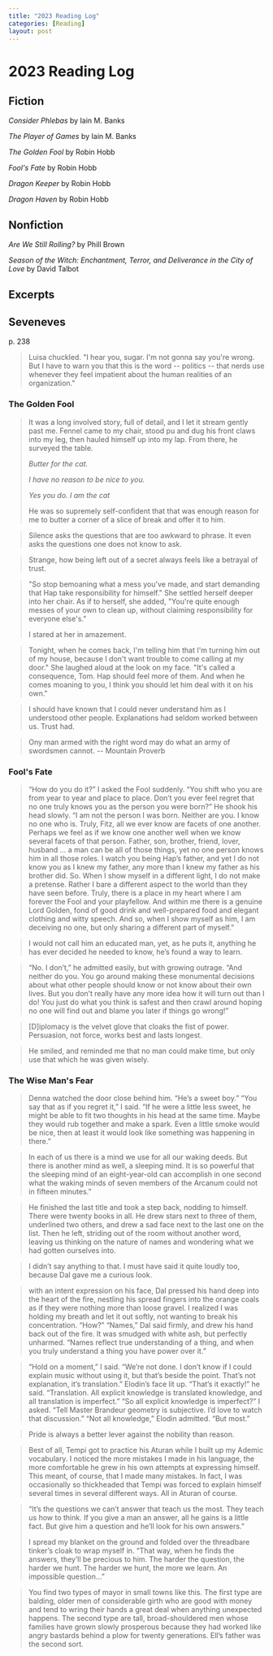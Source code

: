 ```yaml
---
title: "2023 Reading Log"
categories: [Reading]
layout: post
---
```

# 2023 Reading Log

## Fiction
_Consider Phlebas_ by Iain M. Banks

_The Player of Games_ by Iain M. Banks

_The Golden Fool_ by Robin Hobb

_Fool's Fate_ by Robin Hobb

_Dragon Keeper_ by Robin Hobb

_Dragon Haven_ by Robin Hobb

## Nonfiction
_Are We Still Rolling?_ by Phill Brown

_Season of the Witch: Enchantment, Terror, and Deliverance in the City of Love_ by David Talbot

## Excerpts

## Seveneves
p. 238
> Luisa chuckled. "I hear you, sugar. I'm not gonna say you're wrong. But I have to warn you that this is the word -- politics -- that nerds use whenever they feel impatient about the human realities of an organization."

### The Golden Fool
> It was a long involved story, full of detail, and I let it stream gently past me. Fennel came to my chair, stood pu and dug his front claws into my leg, then hauled himself up into my lap. From there, he surveyed the table.
> 
> _Butter for the cat._
> 
> _I have no reason to be nice to you._
> 
> _Yes you do. I am the cat_
> 
> He was so supremely self-confident that that was enough reason for me to butter a corner of a slice of break and offer it to him.

> Silence asks the questions that are too awkward to phrase. It even asks the questions one does not know to ask.

> Strange, how being left out of a secret always feels like a betrayal of trust.

> "So stop bemoaning what a mess you've made, and start demanding that Hap take responsibility for himself." She settled herself deeper into her chair. As if to herself, she added, "You're quite enough messes of your own to clean up, without claiming responsibility for everyone else's."
> 
> I stared at her in amazement.

> Tonight, when he comes back, I'm telling him that I'm turning him out of my house, because I don't want trouble to come calling at my door." She laughed aloud at the look on my face. "It's called a consequence, Tom. Hap should feel more of them. And when he comes moaning to you, I think you should let him deal with it on his own."

> I should have known that I could never understand him as I understood other people. Explanations had seldom worked between us. Trust had.

> Ony man armed with the right word may do what an army of swordsmen cannot. -- Mountain Proverb

### Fool's Fate
> “How do you do it?” I asked the Fool suddenly. “You shift who you are from year to year and place to place. Don’t you ever feel regret that no one truly knows you as the person you were born?” He shook his head slowly. “I am not the person I was born. Neither are you. I know no one who is. Truly, Fitz, all we ever know are facets of one another. Perhaps we feel as if we know one another well when we know several facets of that person. Father, son, brother, friend, lover, husband … a man can be all of those things, yet no one person knows him in all those roles. I watch you being Hap’s father, and yet I do not know you as I knew my father, any more than I knew my father as his brother did. So. When I show myself in a different light, I do not make a pretense. Rather I bare a different aspect to the world than they have seen before. Truly, there is a place in my heart where I am forever the Fool and your playfellow. And within me there is a genuine Lord Golden, fond of good drink and well-prepared food and elegant clothing and witty speech. And so, when I show myself as him, I am deceiving no one, but only sharing a different part of myself.”

> I would not call him an educated man, yet, as he puts it, anything he has ever decided he needed to know, he’s found a way to learn.

> “No. I don’t,” he admitted easily, but with growing outrage. “And neither do you. You go around making these monumental decisions about what other people should know or not know about their own lives. But you don’t really have any more idea how it will turn out than I do! You just do what you think is safest and then crawl around hoping no one will find out and blame you later if things go wrong!”

> [D]iplomacy is the velvet glove that cloaks the fist of power. Persuasion, not force, works best and lasts longest.

> He smiled, and reminded me that no man could make time, but only use that which he was given wisely.

### The Wise Man's Fear
> Denna watched the door close behind him. “He’s a sweet boy.” “You say that as if you regret it,” I said. “If he were a little less sweet, he might be able to fit two thoughts in his head at the same time. Maybe they would rub together and make a spark. Even a little smoke would be nice, then at least it would look like something was happening in there.”

> In each of us there is a mind we use for all our waking deeds. But there is another mind as well, a sleeping mind. It is so powerful that the sleeping mind of an eight-year-old can accomplish in one second what the waking minds of seven members of the Arcanum could not in fifteen minutes.”

> He finished the last title and took a step back, nodding to himself. There were twenty books in all. He drew stars next to three of them, underlined two others, and drew a sad face next to the last one on the list. Then he left, striding out of the room without another word, leaving us thinking on the nature of names and wondering what we had gotten ourselves into.

> I didn’t say anything to that. I must have said it quite loudly too, because Dal gave me a curious look.

> with an intent expression on his face, Dal pressed his hand deep into the heart of the fire, nestling his spread fingers into the orange coals as if they were nothing more than loose gravel. I realized I was holding my breath and let it out softly, not wanting to break his concentration. “How?” “Names,” Dal said firmly, and drew his hand back out of the fire. It was smudged with white ash, but perfectly unharmed. “Names reflect true understanding of a thing, and when you truly understand a thing you have power over it.”

> “Hold on a moment,” I said. “We’re not done. I don’t know if I could explain music without using it, but that’s beside the point. That’s not explanation, it’s translation.” Elodin’s face lit up. “That’s it exactly!” he said. “Translation. All explicit knowledge is translated knowledge, and all translation is imperfect.” “So all explicit knowledge is imperfect?” I asked. “Tell Master Brandeur geometry is subjective. I’d love to watch that discussion.” “Not all knowledge,” Elodin admitted. “But most.”

> Pride is always a better lever against the nobility than reason.

> Best of all, Tempi got to practice his Aturan while I built up my Ademic vocabulary. I noticed the more mistakes I made in his language, the more comfortable he grew in his own attempts at expressing himself. This meant, of course, that I made many mistakes. In fact, I was occasionally so thickheaded that Tempi was forced to explain himself several times in several different ways. All in Aturan of course.

> “It’s the questions we can’t answer that teach us the most. They teach us how to think. If you give a man an answer, all he gains is a little fact. But give him a question and he’ll look for his own answers.” 
>  
>  I spread my blanket on the ground and folded over the threadbare tinker’s cloak to wrap myself in. “That way, when he finds the answers, they’ll be precious to him. The harder the question, the harder we hunt. The harder we hunt, the more we learn. An impossible question...”

> 

> You find two types of mayor in small towns like this. The first type are balding, older men of considerable girth who are good with money and tend to wring their hands a great deal when anything unexpected happens. The second type are tall, broad-shouldered men whose families have grown slowly prosperous because they had worked like angry bastards behind a plow for twenty generations. Ell’s father was the second sort.

